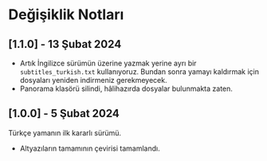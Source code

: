 # Değişiklik Notları

## [1.1.0] - 13 Şubat 2024

- Artık İngilizce sürümün üzerine yazmak yerine ayrı bir `subtitles_turkish.txt`
  kullanıyoruz. Bundan sonra yamayı kaldırmak için dosyaları yeniden indirmeniz
  gerekmeyecek.
- Panorama klasörü silindi, hâlihazırda dosyalar bulunmakta zaten.

## [1.0.0] - 5 Şubat 2024

Türkçe yamanın ilk kararlı sürümü.

- Altyazıların tamamının çevirisi tamamlandı.